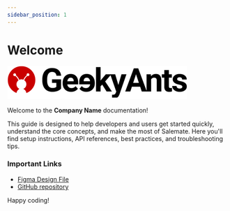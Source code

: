 ```yaml
---
sidebar_position: 1
---
```


# Welcome

![Company Logo](../assets/logo.png)

Welcome to the **Company Name** documentation!

This guide is designed to help developers and users get started quickly, understand the core concepts, and make the most of Salemate. Here you'll find setup instructions, API references, best practices, and troubleshooting tips.

### Important Links

- [Figma Design File](https://www.figma.com/)
- [GitHub repository](https://coe.geekyants.com/)

Happy coding!
